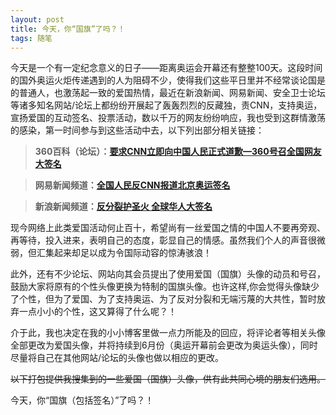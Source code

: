 ```yaml
---
layout: post
title: 今天，你“国旗”了吗？！
tags: 随笔
---
```


今天是一个有一定纪念意义的日子——距离奥运会开幕还有整整100天。这段时间的国外奥运火炬传递遇到的人为阻碍不少，使得我们这些平日里并不经常谈论国是的普通人，也激荡起一致的爱国热情，最近在新浪新闻、网易新闻、安全卫士论坛等诸多知名网站/论坛上都纷纷开展起了轰轰烈烈的反藏独，责CNN，支持奥运，宣扬爱国的互动签名、投票活动，数以千万的网友纷纷响应，我也受到这群情激荡的感染，第一时间参与到这些活动中去，以下列出部分相关链接：

> **360百科（论坛）：[要求CNN立即向中国人民正式道歉—360号召全国网友大签名](http://baike.360.cn/recommend/4042767/4391490.html)**

> **网易新闻频道：[全国人民反CNN报道北京奥运签名](http://qm.news.163.com/)**

> **新浪新闻频道：[反分裂护圣火 全球华人大签名](http://hi.news.sina.com.cn/news/fanfenlie/index.php?dpc=1)**

现今网络上此类爱国活动何止百十，希望尚有一丝爱国之情的中国人不要再旁观、再等待，投入进来，表明自己的态度，彰显自己的情感。虽然我们个人的声音很微弱，但汇集起来却足以成为令国际动容的惊涛骇浪！

此外，还有不少论坛、网站向其会员提出了使用爱国（国旗）头像的动员和号召，鼓励大家将原有的个性头像更换为特制的国旗头像。也许这样,你会觉得头像缺少了个性，但为了爱国、为了支持奥运、为了反对分裂和无端污蔑的大共性，暂时放弃一点小小的个性，这又算得了什么呢？！

介于此，我也决定在我的小小博客里做一点力所能及的回应，将评论者等相关头像全部更改为爱国头像，并将持续到6月份（奥运开幕前会更改为奥运头像），同时尽量将自己在其他网站/论坛的头像也做以相应的更改。

~~以下打包提供我搜集到的一些爱国（国旗）头像，供有此共同心境的朋友们选用。~~ 

今天，你“国旗（包括签名）”了吗？！


